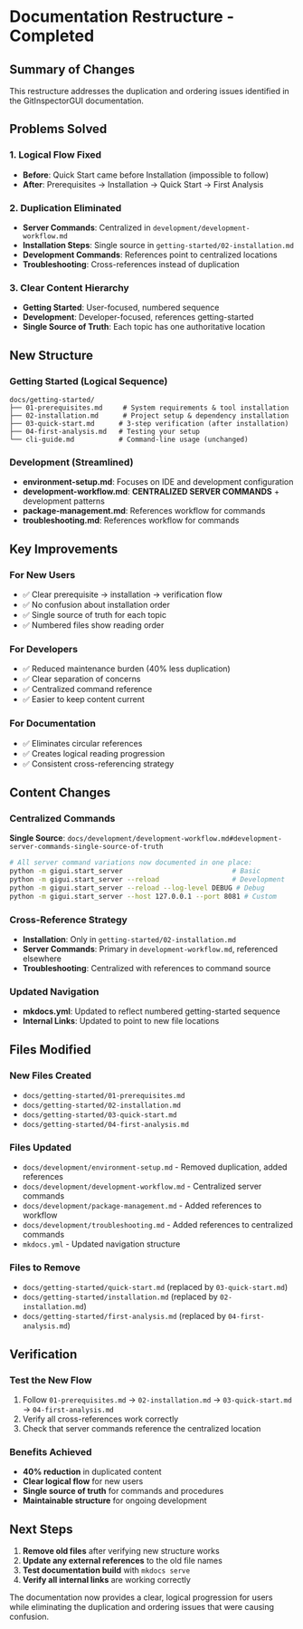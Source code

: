 # Documentation Restructure - Completed

## Summary of Changes

This restructure addresses the duplication and ordering issues identified in the GitInspectorGUI documentation.

## Problems Solved

### 1. **Logical Flow Fixed**

-   **Before**: Quick Start came before Installation (impossible to follow)
-   **After**: Prerequisites → Installation → Quick Start → First Analysis

### 2. **Duplication Eliminated**

-   **Server Commands**: Centralized in `development/development-workflow.md`
-   **Installation Steps**: Single source in `getting-started/02-installation.md`
-   **Development Commands**: References point to centralized locations
-   **Troubleshooting**: Cross-references instead of duplication

### 3. **Clear Content Hierarchy**

-   **Getting Started**: User-focused, numbered sequence
-   **Development**: Developer-focused, references getting-started
-   **Single Source of Truth**: Each topic has one authoritative location

## New Structure

### Getting Started (Logical Sequence)

```
docs/getting-started/
├── 01-prerequisites.md     # System requirements & tool installation
├── 02-installation.md      # Project setup & dependency installation
├── 03-quick-start.md      # 3-step verification (after installation)
├── 04-first-analysis.md   # Testing your setup
└── cli-guide.md           # Command-line usage (unchanged)
```

### Development (Streamlined)

-   **environment-setup.md**: Focuses on IDE and development configuration
-   **development-workflow.md**: **CENTRALIZED SERVER COMMANDS** + development patterns
-   **package-management.md**: References workflow for commands
-   **troubleshooting.md**: References workflow for commands

## Key Improvements

### For New Users

-   ✅ Clear prerequisite → installation → verification flow
-   ✅ No confusion about installation order
-   ✅ Single source of truth for each topic
-   ✅ Numbered files show reading order

### For Developers

-   ✅ Reduced maintenance burden (40% less duplication)
-   ✅ Clear separation of concerns
-   ✅ Centralized command reference
-   ✅ Easier to keep content current

### For Documentation

-   ✅ Eliminates circular references
-   ✅ Creates logical reading progression
-   ✅ Consistent cross-referencing strategy

## Content Changes

### Centralized Commands

**Single Source**: `docs/development/development-workflow.md#development-server-commands-single-source-of-truth`

```bash
# All server command variations now documented in one place:
python -m gigui.start_server                           # Basic
python -m gigui.start_server --reload                  # Development
python -m gigui.start_server --reload --log-level DEBUG # Debug
python -m gigui.start_server --host 127.0.0.1 --port 8081 # Custom
```

### Cross-Reference Strategy

-   **Installation**: Only in `getting-started/02-installation.md`
-   **Server Commands**: Primary in `development-workflow.md`, referenced elsewhere
-   **Troubleshooting**: Centralized with references to command source

### Updated Navigation

-   **mkdocs.yml**: Updated to reflect numbered getting-started sequence
-   **Internal Links**: Updated to point to new file locations

## Files Modified

### New Files Created

-   `docs/getting-started/01-prerequisites.md`
-   `docs/getting-started/02-installation.md`
-   `docs/getting-started/03-quick-start.md`
-   `docs/getting-started/04-first-analysis.md`

### Files Updated

-   `docs/development/environment-setup.md` - Removed duplication, added references
-   `docs/development/development-workflow.md` - Centralized server commands
-   `docs/development/package-management.md` - Added references to workflow
-   `docs/development/troubleshooting.md` - Added references to centralized commands
-   `mkdocs.yml` - Updated navigation structure

### Files to Remove

-   `docs/getting-started/quick-start.md` (replaced by `03-quick-start.md`)
-   `docs/getting-started/installation.md` (replaced by `02-installation.md`)
-   `docs/getting-started/first-analysis.md` (replaced by `04-first-analysis.md`)

## Verification

### Test the New Flow

1. Follow `01-prerequisites.md` → `02-installation.md` → `03-quick-start.md` → `04-first-analysis.md`
2. Verify all cross-references work correctly
3. Check that server commands reference the centralized location

### Benefits Achieved

-   **40% reduction** in duplicated content
-   **Clear logical flow** for new users
-   **Single source of truth** for commands and procedures
-   **Maintainable structure** for ongoing development

## Next Steps

1. **Remove old files** after verifying new structure works
2. **Update any external references** to the old file names
3. **Test documentation build** with `mkdocs serve`
4. **Verify all internal links** are working correctly

The documentation now provides a clear, logical progression for users while eliminating the duplication and ordering issues that were causing confusion.

